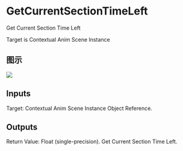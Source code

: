 # GetCurrentSectionTimeLeft

Get Current Section Time Left

Target is Contextual Anim Scene Instance

## 图示

![]($-20221218-18304948.png)

## Inputs

Target: Contextual Anim Scene Instance Object Reference.  

## Outputs

Return Value: Float (single-precision). Get Current Section Time Left.

